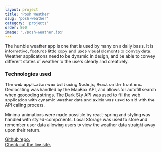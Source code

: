 ```yaml
---
layout: project
title: 'Posh Weather'
slug: 'posh-weather'
category: 'projects'
order: 800
image: './posh-weather.jpg'
---
```


The humble weather app is one that is used by many on a daily basis. It is informative, features little copy and uses visual elements to convey data. Weather applications need to be dynamic in design, and be able to convey different states of weather to the users clearly and creatively.

### Technologies used

The web application was built using Node.js; React on the front end. Geolocating was handled by the MapBox API, and allows for autofill search when geocoding strings. The Dark Sky API was used to fill the web application with dynamic weather data and axiois was used to aid with the API calling process.

Minimal animations were made possible by react-spring and styling was handled with styled-components. Local Storage was used to store and remember user data allowing users to view the weather data straight away upon their return.

[Github repo.](https://github.com/lukethacoder/posh-weather) <br>
[Check out the live site.](https://posh-weather.netlify.com)
